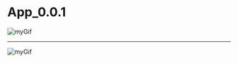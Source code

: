 # App_0.0.1
![myGif](https://github.com/iosVictor/App_0.0.1/blob/testVetka/Simulator%20Screen%20Recording%20-%20iPhone%2014%20Pro%20-%202023-04-03%20at%2015.59.19.gif)
_________________________________________________
![myGif](https://github.com/iosVictor/App_0.0.1/blob/testVetka/Simulator%20Screen%20Recording%20-%20iPhone%2014%20Pro%20-%202023-04-03%20at%2016.03.07.gif)
